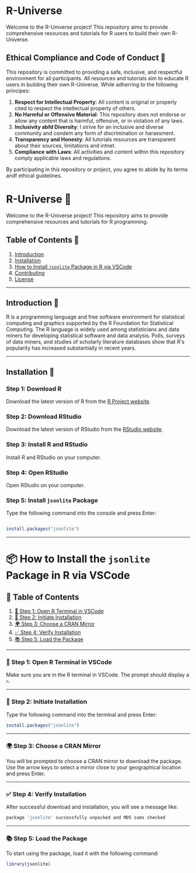# R-Universe

Welcome to the R-Universe project!
This repository aims to provide comprehensive resources and tutorials for R users to build their own R-Universe.

## Ethical Compliance and Code of Conduct 🌿

This repository is committed to providing a safe, inclusive, and respectful environment for all participants.
All resources and tutorials aim to educate R users in building their own R-Universe.
While adherring to the following principes:

1. **Respect for Intellectual Property**: All content is original or properly cited to respect the intellectual property of others.
2. **No Harmful or Offensive Material**: This repository does not endorse or allow any content that is harmful, offensive, or in violation of any laws.
3. **Inclusivity abfd Diversity**: I strive for an inclusive and diverse community and condem any form of discrimination or harassment.
4. **Transparency and Honesty**: All tutorials resources are transparent about their sources, limitations and intnet.
5. **Compliance with Laws**: All activities and content within this repository comply applicable laws and regulations.

By participating in this repository or project, you agree to abide by its terms andf ethical guidelines.

# R-Universe 🌌

Welcome to the R-Universe project! This repository aims to provide comprehensive resources and tutorials for R programming.

## Table of Contents 📝

1. [Introduction](#introduction)
2. [Installation](#installation)
3. [How to Install `jsonlite` Package in R via VSCode](#how-to-install-jsonlite-package-in-r-via-vscode)
4. [Contributing](#contributing)
5. [License](#license)

---

## Introduction 🌟

R is a programming language and free software environment for statistical computing and graphics supported by the R Foundation for Statistical Computing. The R language is widely used among statisticians and data miners for developing statistical software and data analysis. Polls, surveys of data miners, and studies of scholarly literature databases show that R's popularity has increased substantially in recent years.

---

## Installation 🚀

### Step 1: Download R

Download the latest version of R from the [R Project website](https://www.r-project.org/).

### Step 2: Download RStudio

Download the latest version of RStudio from the [RStudio website](https://rstudio.com/products/rstudio/download/).

### Step 3: Install R and RStudio

Install R and RStudio on your computer.

### Step 4: Open RStudio

Open RStudio on your computer.

### Step 5: Install `jsonlite` Package

Type the following command into the console and press Enter:

```R

install.packages("jsonlite")

```

---

# 📦 How to Install the `jsonlite` Package in R via VSCode

## 📝 Table of Contents

1. [🌟 Step 1: Open R Terminal in VSCode](#step-1-open-r-terminal-in-vscode)
2. [🚀 Step 2: Initiate Installation](#step-2-initiate-installation)
3. [🌍 Step 3: Choose a CRAN Mirror](#step-3-choose-a-cran-mirror)
4. [✅ Step 4: Verify Installation](#step-4-verify-installation)
5. [📚 Step 5: Load the Package](#step-5-load-the-package)

---

### 🌟 Step 1: Open R Terminal in VSCode

Make sure you are in the R terminal in VSCode. The prompt should display a `>`.

---

### 🚀 Step 2: Initiate Installation

Type the following command into the terminal and press Enter:

```R
install.packages("jsonlite")
```

---

### 🌍 Step 3: Choose a CRAN Mirror

You will be prompted to choose a CRAN mirror to download the package. Use the arrow keys to select a mirror close to your geographical location and press Enter.

---

### ✅ Step 4: Verify Installation

After successful download and installation, you will see a message like:

```R
package 'jsonlite' successfully unpacked and MD5 sums checked
```

---

### 📚 Step 5: Load the Package

To start using the package, load it with the following command:

```R
library(jsonlite)
```

